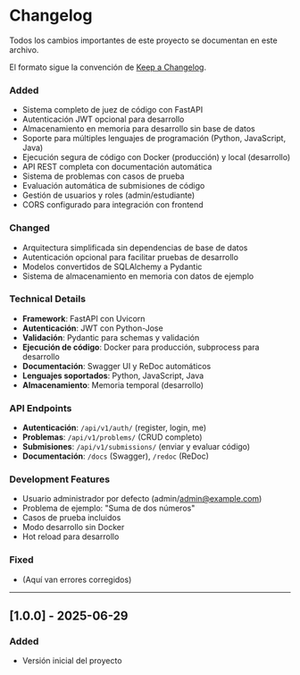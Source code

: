 

# Changelog

Todos los cambios importantes de este proyecto se documentan en este archivo.

El formato sigue la convención de [Keep a Changelog](https://keepachangelog.com/en/1.0.0/).


### Added
- Sistema completo de juez de código con FastAPI
- Autenticación JWT opcional para desarrollo
- Almacenamiento en memoria para desarrollo sin base de datos
- Soporte para múltiples lenguajes de programación (Python, JavaScript, Java)
- Ejecución segura de código con Docker (producción) y local (desarrollo)
- API REST completa con documentación automática
- Sistema de problemas con casos de prueba
- Evaluación automática de submisiones de código
- Gestión de usuarios y roles (admin/estudiante)
- CORS configurado para integración con frontend

### Changed
- Arquitectura simplificada sin dependencias de base de datos
- Autenticación opcional para facilitar pruebas de desarrollo
- Modelos convertidos de SQLAlchemy a Pydantic
- Sistema de almacenamiento en memoria con datos de ejemplo

### Technical Details
- **Framework**: FastAPI con Uvicorn
- **Autenticación**: JWT con Python-Jose
- **Validación**: Pydantic para schemas y validación
- **Ejecución de código**: Docker para producción, subprocess para desarrollo
- **Documentación**: Swagger UI y ReDoc automáticos
- **Lenguajes soportados**: Python, JavaScript, Java
- **Almacenamiento**: Memoria temporal (desarrollo)

### API Endpoints
- **Autenticación**: `/api/v1/auth/` (register, login, me)
- **Problemas**: `/api/v1/problems/` (CRUD completo)
- **Submisiones**: `/api/v1/submissions/` (enviar y evaluar código)
- **Documentación**: `/docs` (Swagger), `/redoc` (ReDoc)

### Development Features
- Usuario administrador por defecto (admin/admin@example.com)
- Problema de ejemplo: "Suma de dos números"
- Casos de prueba incluidos
- Modo desarrollo sin Docker
- Hot reload para desarrollo

### Fixed
- (Aquí van errores corregidos)

---

## [1.0.0] - 2025-06-29
### Added
- Versión inicial del proyecto
